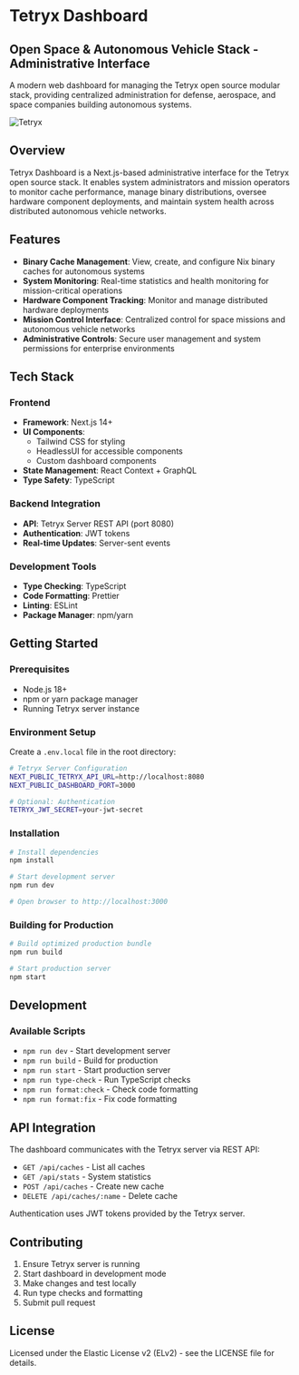 # Tetryx Dashboard

## Open Space & Autonomous Vehicle Stack - Administrative Interface

A modern web dashboard for managing the Tetryx open source modular stack, providing centralized administration for defense, aerospace, and space companies building autonomous systems.

![Tetryx](https://tetryx.io/logo.svg)

## Overview

Tetryx Dashboard is a Next.js-based administrative interface for the Tetryx open source stack. It enables system administrators and mission operators to monitor cache performance, manage binary distributions, oversee hardware component deployments, and maintain system health across distributed autonomous vehicle networks.

## Features

- **Binary Cache Management**: View, create, and configure Nix binary caches for autonomous systems
- **System Monitoring**: Real-time statistics and health monitoring for mission-critical operations
- **Hardware Component Tracking**: Monitor and manage distributed hardware deployments
- **Mission Control Interface**: Centralized control for space missions and autonomous vehicle networks
- **Administrative Controls**: Secure user management and system permissions for enterprise environments

## Tech Stack

### Frontend
- **Framework**: Next.js 14+
- **UI Components**:
  - Tailwind CSS for styling
  - HeadlessUI for accessible components
  - Custom dashboard components
- **State Management**: React Context + GraphQL
- **Type Safety**: TypeScript

### Backend Integration
- **API**: Tetryx Server REST API (port 8080)
- **Authentication**: JWT tokens
- **Real-time Updates**: Server-sent events

### Development Tools
- **Type Checking**: TypeScript
- **Code Formatting**: Prettier
- **Linting**: ESLint
- **Package Manager**: npm/yarn

## Getting Started

### Prerequisites
- Node.js 18+
- npm or yarn package manager
- Running Tetryx server instance

### Environment Setup

Create a `.env.local` file in the root directory:

```bash
# Tetryx Server Configuration
NEXT_PUBLIC_TETRYX_API_URL=http://localhost:8080
NEXT_PUBLIC_DASHBOARD_PORT=3000

# Optional: Authentication
TETRYX_JWT_SECRET=your-jwt-secret
```

### Installation

```bash
# Install dependencies
npm install

# Start development server
npm run dev

# Open browser to http://localhost:3000
```

### Building for Production

```bash
# Build optimized production bundle
npm run build

# Start production server
npm start
```

## Development

### Available Scripts

- `npm run dev` - Start development server
- `npm run build` - Build for production
- `npm run start` - Start production server
- `npm run type-check` - Run TypeScript checks
- `npm run format:check` - Check code formatting
- `npm run format:fix` - Fix code formatting

## API Integration

The dashboard communicates with the Tetryx server via REST API:

- `GET /api/caches` - List all caches
- `GET /api/stats` - System statistics
- `POST /api/caches` - Create new cache
- `DELETE /api/caches/:name` - Delete cache

Authentication uses JWT tokens provided by the Tetryx server.

## Contributing

1. Ensure Tetryx server is running
2. Start dashboard in development mode
3. Make changes and test locally
4. Run type checks and formatting
5. Submit pull request

## License

Licensed under the Elastic License v2 (ELv2) - see the LICENSE file for details.